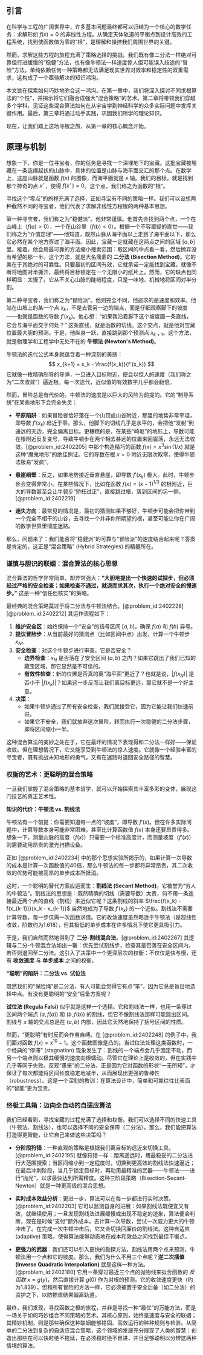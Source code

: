 ## 引言
在科学与工程的广阔世界中，许多基本问题最终都可以归结为一个核心的数学任务：求解形如 $f(x)=0$ 的非线性方程。从确定天体轨道的平衡点到设计高效的工程系统，找到使函数值为零的“根”，是理解和操控我们周围世界的关键。

然而，求解这些方程的旅程充满了策略选择的挑战。我们既有像二分法一样绝对可靠但行进缓慢的“稳健”方法，也有像牛顿法一样速度惊人但可能误入歧途的“冒险”方法。单纯依赖任何一种策略都无法满足现实世界对效率和稳定性的双重需求，这构成了一个亟待解决的知识鸿沟。

本文旨在探索如何巧妙地弥合这一鸿沟。在第一章中，我们将深入探讨不同求根算法的“个性”，并揭示将它们融合成强大“混合策略”的艺术。第二章将带领我们穿越多个学科，见证这些混合算法如何在从宇宙学到神经科学的众多实际问题中发挥关键作用。最后，第三章将通过动手实践，巩固我们所学的理论知识。

现在，让我们踏上这场寻根之旅，从第一章的核心概念开始。

## 原理与机制

想象一下，你是一位寻宝者，你的任务是寻找一个深埋地下的宝藏。这批宝藏被埋藏在一条连绵起伏的山脉中，具体的位置是山脉与海平面交汇的那个点。在数学上，这座山脉就是函数 $f(x)$ 的图像，而海平面就是 $x$ 轴。我们的目标，就是找到那个神奇的点 $x^{\star}$，使得 $f(x^{\star})=0$。这个点，我们称之为函数的“根”。

寻找这个“零点”的旅程充满了选择，正如寻宝有不同的策略一样。我们可以设想两种截然不同的寻宝者，他们代表了求解非线性方程根的两种基本思想。

第一种寻宝者，我们称之为“稳健派”。他非常谨慎。他首先会找到两个点，一个在山峰上（$f(a)>0$），一个在山谷里（$f(b)<0$）。根据一个不容置疑的直觉——我们称之为“介值定理”——他知道，既然山脉从海平面以上走到了海平面以下，那么它必然在某个地方穿过了海平面。因此，宝藏一定就藏在这两点之间的区域 $[a, b]$ 里。接着，他会用最可靠的方法缩小搜索范围：取区间的中点看一看，然后抛弃没有希望的那一半。这个方法，就是大名鼎鼎的 **二分法 (Bisection Method)**。它的美在于其绝对的可靠性。只要最初的区间有效，它就承诺一定能找到宝藏，就像不断将地图对半撕开，最终将目标锁定在一个无限小的纸片上。然而，它的缺点也同样明显：太慢了。它从不关心山脉的陡峭程度，只是一味地、机械地将区间对半分割。

第二种寻宝者，我们称之为“冒险派”。他则完全不同，他追求的是速度和效率。他站在山坡上的某一个点 $x_k$，不是去管另一边的端点，而是仔细观察脚下的坡度——也就是函数的导数 $f'(x_k)$。他心想：“如果我沿着脚下这个坡度画一条直线，它会与海平面交于何处？” 这条直线，就是函数的切线。这个交点，就是他对宝藏位置最大胆的预测。于是，他纵身一跃，直接跳到那个预测点 $x_{k+1}$。这个方法，就是物理学和工程学中无处不在的 **牛顿法 (Newton's Method)**。

牛顿法的迭代公式本身就蕴含着一种深刻的美感：
$$
x_{k+1} = x_k - \frac{f(x_k)}{f'(x_k)}
$$
它就像一枚精确制导的导弹，一旦进入目标附近，便会以惊人的速度（我们称之为“二次收敛”）逼近根。每一次迭代，近似值的有效数字几乎都会翻倍。

然而，冒险总是有代价的。牛顿法的速度是以巨大的风险为前提的。它的“制导系统”在某些地形下会完全失灵：
*   **平原陷阱**：如果冒险者恰好落在一个山顶或山谷附近，那里的地势非常平坦，即导数 $f'(x_k)$ 趋近于零。那么，他脚下的切线几乎是水平的，会把他“发射”到遥远的天边，完全偏离目标。更糟糕的是，在某些“崎岖”的地形上，导数可能在根附近反复变号，导致牛顿步在两个相去甚远的位置来回震荡，永远无法收敛。[@problem_id:2402205] 中那个构造精巧的函数 $f(x)=x^3\sin(1/x)$ 就是这种“魔鬼地形”的绝佳例证。它的导数在根 $x=0$ 附近无限次取零，使得牛顿法极易“发疯”。

*   **悬崖峭壁**：反之，如果地势接近垂直悬崖，即导数 $f'(x_k)$ 极大。此时，牛顿步长会变得非常小。在某些情况下，比如在函数 $f(x)=(x-1)^{1/3}$ 的根附近，巨大的导数甚至会让牛顿步“矫枉过正”，直接跳过根，落到区间的另一侧。[@problem_id:2402219]

*   **迷失方向**：最常见的情况是，最初的猜测如果不够好，牛顿步可能会把你带到一个完全不相干的山谷，去寻找一个并非你所期望的根，甚至可能让你在广阔的数学世界里彻底迷路。

那么，问题来了：我们能否将“稳健派”的可靠与“冒险派”的速度结合起来呢？答案是肯定的，这正是“混合策略” (Hybrid Strategies) 的精髓所在。

### 谨慎与胆识的联姻：混合算法的核心思想

混合算法的哲学非常简单，却异常强大：**“大胆地提出一个快速的试探步，但必须经过严格的安全检查；如果检查不通过，就退而求其次，执行一个绝对安全的慢速步。”** 这是一种“信任但核实”的策略。

最经典的混合策略莫过于将二分法与牛顿法结合。[@problem_id:2402228] [@problem_id:2402212] 其运作流程如下：
1.  **维护安全区**：始终保持一个“安全”的括号区间 $[a, b]$，确保 $f(a)$ 和 $f(b)$ 异号。
2.  **提议冒险步**：从当前最好的猜测点（比如区间中点）出发，计算一个牛顿步 $x_N$。
3.  **安全检查**：对这个牛顿步进行审查。它是否安全？
    *   **边界检查**：$x_N$ 是否落在了安全区间 $(a, b)$ 之内？如果它跳出了我们已知的藏宝区域，那它显然是不可信的。
    *   **有效性检查**：新的位置是否真的离“海平面”更近了？也就是说，$|f(x_N)|$ 是否小于 $|f(x_k)|$？如果这一步反而让我们离目标更远，那它就不是一个好主意。
4.  **决策**：
    *   如果牛顿步通过了所有安全检查，我们就接受它，因为它能让我们快速前进。
    *   如果它不安全，我们就放弃这次冒险，转而执行一次稳健的二分法步骤，即将区间缩小一半。

这种混合算法的美妙之处在于，它在最坏的情况下表现得和二分法一样好——保证收敛。但在理想情况下，它又能享受到牛顿法的惊人速度。它就像一个经验丰富的寻宝者，既有挑战未知地形的勇气，又有在迷路时退回安全路径的智慧。

### 权衡的艺术：更聪明的混合策略

一旦我们掌握了混合策略的基本哲学，就可以开始探索其丰富多彩的变体，展现这门技艺的真正艺术性。

**知识的代价：牛顿法 vs. 割线法**

牛顿法有一个前提：你需要知道每一点的“坡度”，即导数 $f'(x)$。但在许多实际问题中，计算导数本身可能非常困难，甚至比计算函数值 $f(x)$ 本身还要昂贵得多。想象一下，测量山脉的高度（$f(x)$）只需要一个标准高度计，而测量坡度（$f'(x)$）则需要动用昂贵的激光扫描设备。

正如 [@problem_id:2402234] 中的那个思想实验所揭示的，如果计算一次导数的成本是计算一次函数值的40倍，那么牛顿法的每一步都将异常昂贵，其二次收敛的优势可能被高昂的单步成本所抵消。

这时，一个聪明的替代方案应运而生：**割线法 (Secant Method)**。它被誉为“穷人的牛顿法”。割线法的思想是：既然精确的切线（需要导数）太贵，何不用一条连接最近两个点的直线（割线）来近似它呢？这条割线的斜率 $\frac{f(x_k) - f(x_{k-1})}{x_k - x_{k-1}}$ 自然地成为了导数 $f'(x_k)$ 的一个近似。割线法不需要计算导数，每一步仅需一次函数求值。它的收敛速度虽然略逊于牛顿法（是超线性收敛，阶数约为1.618），但其极低的单步成本在许多情况下使它更具吸引力。

于是，我们自然而然地得到了 **二分-割线混合法**。[@problem_id:2402267] 其逻辑与二分-牛顿混合法如出一辙：优先尝试割线步，检查其是否落在安全区间内，若否则退回至二分法。这引入了决策中一个更深层次的权衡：不仅仅是快与慢，还有 **收敛速度** 与 **单步成本** 之间的权衡。

**“聪明”的陷阱：二分法 vs. 试位法**

既然我们的“保险绳”是二分法，有人可能会觉得它有点“笨”，因为它总是盲目地选择中点。有没有更聪明的“安全”后备方案呢？

**试位法 (Regula Falsi)** 似乎就是这样一个选择。它和割线法一样，也用一条穿过区间两个端点 $(a, f(a))$ 和 $(b, f(b))$ 的割线，但它不像割线法那样可能跳出区间。割线与 $x$ 轴的交点总是在 $(a,b)$ 内部，因此它天然地保持了括号区间的性质。

然而，“更聪明”有时反而会作茧自缚。在 [@problem_id:2402248] 的例子中，我们面对函数 $f(x) = x^{10}-1$。这个函数图像是凸的。当试位法处理这类函数时，一个经典的“停滞” (stagnation) 现象发生了：割线的一个端点会几乎固定不动，而另一个端点则以极其缓慢的速度向根蠕动。尽管它在理论上是收敛的，但在实践中几乎等同于失败。反观“愚笨”的二分法，正是因为它对函数的形状“一无所知”，才保证了每次都能将区间长度稳定地减半，从而展现出更强的鲁棒性（robustness）。这是一个深刻的教训：在算法设计中，简单和可靠往往比表面的“智能”更为宝贵。

### 终极工具箱：迈向全自动的自适应算法

我们已经看到，寻找宝藏的过程充满了选择和权衡。我们可以选择不同的快速工具（牛顿法、割线法），也可以选择不同的安全保障（二分法）。那么，我们能把算法打造得更智能，让它自己来做这些决策吗？

*   **分阶段狩猎**：一种直观的策略是根据我们离目标的远近来切换工具。[@problem_id:2402195] 就像狩猎一样：距离遥远时，用最稳妥的二分法进行大范围搜索；当区间缩小到一定程度时，切换到更高效的割线法快速逼近；在最后冲刺阶段，当几乎锁定目标时，再动用最精准的武器——牛顿法——进行“抛光”，以求最快达到所需精度。这种三阶段策略（Bisection-Secant-Newton）就是一种更高级的混合思想。

*   **实时成本效益分析**：更进一步，算法可以在每一步都进行实时决策。[@problem_id:2402203] 它可以监测自身的进展：如果割线法既便宜又有效，就继续使用；一旦发现割线法进展缓慢或出现不稳定的迹象，算法便会判断，现在是时候“支付”额外成本，去计算一次导数，尝试一次威力更大的牛顿冲击了。在完成一次牛顿冲击后，它又会切换回廉价的割线法。这种自适应 (adaptive) 策略，使得算法能够动态地在成本和效益之间找到最佳平衡点。

*   **更强力的武器**：我们还可以引入更快的勘探方法。割线法用两个点来预测，牛顿法用一个点和它的坡度。那么，我们为什么不用三个点呢？**逆二次插值 (Inverse Quadratic Interpolation)** 就是这样一种方法。[@problem_id:2402180] 它用一条穿过最近三个点的抛物线来拟合函数的 *反函数* $x=g(y)$，然后直接计算 $g(0)$ 作为对根的预测。它的收敛速度更快（约为1.839），但和所有冒险的方法一样，它必须被置于安全后备（如二分法）的监护之下，以防插值结果偏离轨道。

最终，我们发现，寻找函数之根的旅程，并非是寻找一种“最优”的万能方法，而是一场关于如何巧妙组合不同策略的艺术。其核心原则，始终是速度与安全的联姻；其精妙机制，则是那些确保这种联姻能够稳固、高效运行的种种规则与检验。从简单的二分法到复杂的自适应混合策略，这个领域的发展充分展现了人类的智慧：创造出那些在可以快时绝不拖延，在必须稳时绝不冒进，并且足够聪明以分辨这两种情境的算法。